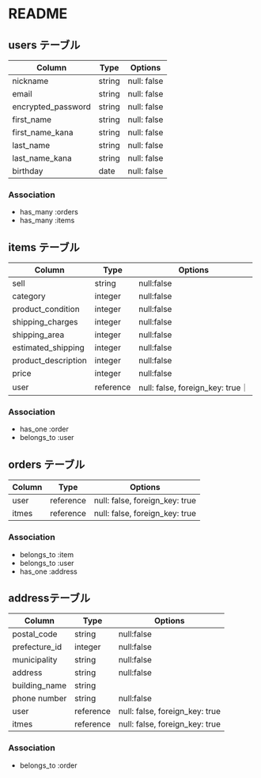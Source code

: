 # README

## users テーブル

|  Column               | Type   | Options     |
| --------------------- | ------ | ----------- |
| nickname              | string | null: false |
| email                 | string | null: false |
| encrypted_password    | string | null: false |
| first_name            | string | null: false |
| first_name_kana       | string | null: false |
| last_name             | string | null: false |
| last_name_kana        | string | null: false |
| birthday              | date   | null: false |

### Association
   
- has_many  :orders
- has_many  :items


## items テーブル

| Column             | Type      | Options     |
| ------             | ------    | ----------- |
| sell               | string    | null:false  | 
| category           | integer   | null:false  |
| product_condition  | integer   | null:false  |
| shipping_charges   | integer   | null:false  | 
| shipping_area      | integer   | null:false  |
| estimated_shipping | integer   | null:false  |
| product_description| integer   | null:false  |
| price              | integer   | null:false  |
| user               | reference | null: false, foreign_key: true｜


### Association
- has_one :order
- belongs_to :user


## orders テーブル

| Column    | Type      | Options                        |
| --------  | ------    | ------------------------------ |
| user      | reference | null: false, foreign_key: true |
| itmes     | reference | null: false, foreign_key: true |

### Association
- belongs_to :item
- belongs_to :user
- has_one :address

## addressテーブル

| Column          | Type      | Options     |
| --------------- | ------    | ----------- |
| postal_code     | string    | null:false  |
| prefecture_id   | integer   | null:false  |
| municipality    | string    | null:false  |
| address         | string    | null:false  |
| building_name   | string    |
| phone number    | string    | null:false  |
| user            | reference | null: false, foreign_key: true |
| itmes           | reference | null: false, foreign_key: true |



### Association
- belongs_to :order